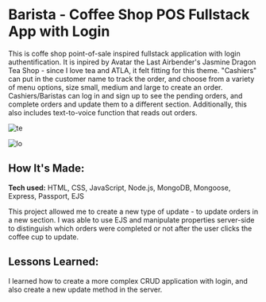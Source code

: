 # Barista - Coffee Shop POS Fullstack App with Login

This is coffe shop point-of-sale inspired fullstack application with login authentification. It is inpired by Avatar the Last Airbender's Jasmine Dragon Tea Shop - since I love tea and ATLA, it felt fitting for this theme. "Cashiers" can put in the customer name to track the order, and choose from a variety of menu options, size small, medium and large to create an order. Cashiers/Baristas can log in and sign up to see the pending orders, and complete orders and update them to a different section. Additionally, this also includes text-to-voice function that reads out orders. 

![te](https://user-images.githubusercontent.com/102037717/172646650-e1f67496-2b1b-4abe-8237-a1ab0a7d5db7.gif)

![lo](https://user-images.githubusercontent.com/102037717/172647260-b1cafbd6-c107-49e9-8cd0-d7255dde7cf3.gif)

## How It's Made:

**Tech used:** HTML, CSS, JavaScript, Node.js, MongoDB, Mongoose, Express, Passport, EJS

This project allowed me to create a new type of update - to update orders in a new section. I was able to use EJS and manipulate properties server-side to distinguish which orders were completed or not after the user clicks the coffee cup to update. 

## Lessons Learned:

I learned how to create a more complex CRUD application with login, and also create a new update method in the server. 
